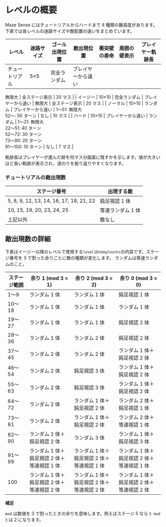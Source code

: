 # レベルの概要

Maze Sense にはチュートリアルからハードまで 4 種類の難易度があります。下表では各レベルの迷路サイズや敵配置の違いをまとめています。

| レベル         | 迷路サイズ | ゴール出現位置           | 敵出現位置         | 衝突壁の寿命                                                                                       | 周囲の壁表示           | プレイヤー軌跡長 |
| -------------- | ---------- | ------------------------ | ------------------ | -------------------------------------------------------------------------------------------------- | ---------------------- | ---------------- |
| チュートリアル | 5×5        | 完全ランダム             | プレイヤーから遠い |
無限大
                   | 全ステージ表示  | 20 マス          |
| イージー       | 10×10      | 完全ランダム             | プレイヤーから遠い | 無限大                                                                                             | 全ステージ表示 | 20 マス          |
| ノーマル       | 10×10      | ランダム                 | プレイヤーから遠い | 1〜51: 無限大<br>52〜: 50 ターン                                                                   | なし                   | 10 マス          |
| ハード         | 10×10      | プレイヤーから遠い       | ランダム           | 1〜21: 無限大<br>22〜51: 40 ターン<br>52〜72: 30 ターン<br>73〜90: 20 ターン<br>91〜100: 10 ターン | なし                   | 7 マス           |

軌跡長はプレイヤーが進んだ跡を何マス分画面に残すかを示します。値が大きいほど長い軌跡が表示され、道のりを振り返りやすくなります。

### チュートリアルの敵出現数

| ステージ番号                                   | 出現する敵        |
| ---------------------------------------------- | ----------------- |
| 5, 8, 9, 12, 13, 14, 16, 17, 18, 21, 22       | 鈍足視認 1 体     |
| 10, 15, 19, 20, 23, 24, 25                    | 等速ランダム 1 体 |
| 上記以外                                       | 敵なし            |

## 敵出現数の詳細

下表はイージー以降のレベルで使用する`level1EnemyCounts`の内容です。ステージ番号を 3 で割った余りごとに敵の種類が変化します。
ランダムは等速ランダムのこと。

| ステージ範囲 | 余り 1 (mod 3 = 1)                          | 余り 2 (mod 3 = 2)                          | 余り 0 (mod 3 = 0)                          |
| ------------ | ------------------------------------------- | ------------------------------------------- | ------------------------------------------- |
| 1〜9         | ランダム 1 体                               | ランダム 1 体                               | 鈍足視認 1 体                               |
| 10〜18       | ランダム 1 体                               | ランダム 1 体                               | ランダム 1 体                               |
| 19〜27       | ランダム 1 体                               | ランダム 1 体                               | 鈍足視認 2 体                               |
| 28〜36       | ランダム 1 体                               | ランダム 2 体                               | 鈍足視認 2 体                               |
| 37〜45       | ランダム 2 体                               | ランダム 2 体                               | ランダム 1 体＋鈍足視認 2 体                |
| 46〜54       | ランダム 2 体                               | 鈍足視認 3 体                               | ランダム 1 体＋鈍足視認 2 体                |
| 55〜63       | ランダム 2 体                               | 鈍足視認 3 体                               | ランダム 1 体＋鈍足視認 2 体                |
| 64〜72       | ランダム 2 体                               | ランダム 1 体＋鈍足視認 2 体                | ランダム 2 体＋鈍足視認 1 体                |
| 73〜81       | ランダム 2 体                               | ランダム 1 体＋鈍足視認 2 体                | ランダム 2 体＋等速視認 1 体                |
| 82〜90       | ランダム 1 体＋鈍足視認 2 体                | ランダム 3 体                               | ランダム 1 体＋鈍足視認 3 体                |
| 91〜99       | ランダム 1 体＋鈍足視認 2 体＋等速視認 1 体 | ランダム 1 体＋鈍足視認 2 体＋等速視認 1 体 | ランダム 1 体＋鈍足視認 2 体＋等速視認 1 体 |
| 100          | ランダム 1 体＋鈍足視認 2 体＋等速視認 2 体 | ランダム 1 体＋鈍足視認 2 体＋等速視認 2 体 | ランダム 1 体＋鈍足視認 2 体＋等速視認 2 体 |

**補足**

`mod` は数値を 3 で割ったときの余りを意味します。例えばステージ 5 なら `5 mod 3` は 2 になります。
